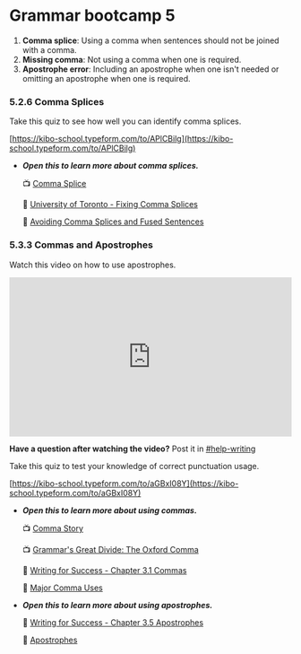# Grammar bootcamp 5

1. **Comma splice**: Using a comma when sentences should not be joined with a comma.
2. **Missing comma**: Not using a comma when one is required. 
3. **Apostrophe error**: Including an apostrophe when one isn't needed or omitting an apostrophe when one is required.

### 5.2.6 Comma Splices

<aside>


Take this quiz to see how well you can identify comma splices.

</aside>

[https://kibo-school.typeform.com/to/APlCBilg](https://kibo-school.typeform.com/to/APlCBilg)

- ***Open this to learn more about comma splices.***
    
    📺 [Comma Splice](https://youtu.be/Iy7tT2LZo7o)
    
    📖 [University of Toronto - Fixing Comma Splices](https://www.uc.utoronto.ca/comma-splices)
    
    📖 [Avoiding Comma Splices and Fused Sentences](https://webapps.towson.edu/ows/ModuleCS_FS.aspx)
    

### 5.3.3 Commas and Apostrophes

<aside>


Watch this video on how to use apostrophes.

</aside>

<div style="position: relative; padding-bottom: 56.25%; height: 0;"><iframe src="https://www.youtube.com/embed/My6oGvkHnfY" title="YouTube video player" frameborder="0" allow="accelerometer; autoplay; clipboard-write; encrypted-media; gyroscope; picture-in-picture" allowfullscreen style="position: absolute; top: 0; left: 0; width: 100%; height: 100%;"></iframe></div>

**Have a question after watching the video?** Post it in [#help-writing](https://discord.com/channels/866676763450933258/928692998492008560/935209171396214785)

<aside>


Take this quiz to test your knowledge of correct punctuation usage.

</aside>

[https://kibo-school.typeform.com/to/aGBxI08Y](https://kibo-school.typeform.com/to/aGBxI08Y)

- ***Open this to learn more about using commas.***
    
    📺 [Comma Story](https://youtu.be/GHnl1O3NGJk)
    
    📺 [Grammar's Great Divide: The Oxford Comma](https://youtu.be/ptM7FzyjtRk)
    
    📖 [Writing for Success - Chapter 3.1 Commas](https://open.lib.umn.edu/writingforsuccess/chapter/3-1-commas/)
    
    📖 [Major Comma Uses](https://webapps.towson.edu/ows/ModuleCOMMA.aspx)
    
- ***Open this to learn more about using apostrophes.***
    
    📖 [Writing for Success - Chapter 3.5 Apostrophes](https://open.lib.umn.edu/writingforsuccess/chapter/3-5-apostrophes/)
    
    📖 [Apostrophes](https://webapps.towson.edu/ows/moduleAPOS.aspx)
